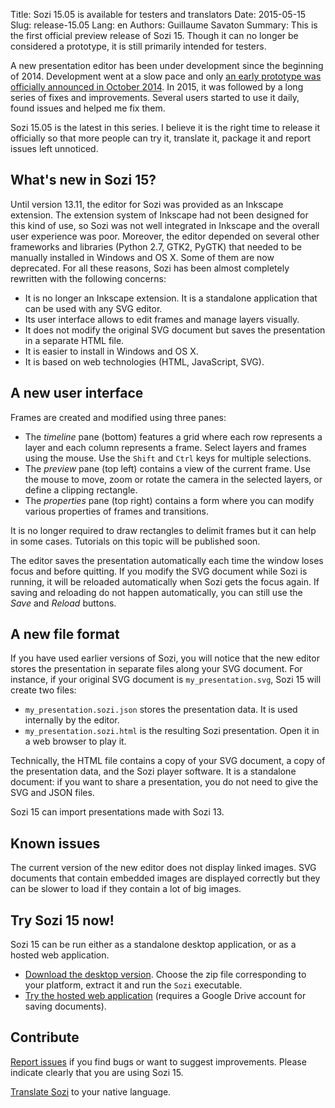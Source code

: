 Title: Sozi 15.05 is available for testers and translators
Date: 2015-05-15
Slug: release-15.05
Lang: en
Authors: Guillaume Savaton
Summary:
    This is the first official preview release of Sozi 15.
    Though it can no longer be considered a prototype, it is still primarily intended for testers.

A new presentation editor has been under development since the beginning of 2014.
Development went at a slow pace and only [an early prototype was
officially announced in October 2014](|filename|release-14.10.md).
In 2015, it was followed by a long series of fixes and improvements.
Several users started to use it daily, found issues and helped me fix them.

Sozi 15.05 is the latest in this series.
I believe it is the right time to release it officially so that more people can try it,
translate it, package it and report issues left unnoticed.

What's new in Sozi 15?
----------------------

Until version 13.11, the editor for Sozi was provided as an Inkscape extension.
The extension system of Inkscape had not been designed for this kind of use,
so Sozi was not well integrated in Inkscape and the overall user experience was poor.
Moreover, the editor depended on several other frameworks and libraries
(Python 2.7, GTK2, PyGTK) that needed to be manually installed in Windows and OS X.
Some of them are now deprecated.
For all these reasons, Sozi has been almost completely rewritten with the following concerns:

* It is no longer an Inkscape extension.  It is a standalone application that can be used with any SVG editor.
* Its user interface allows to edit frames and manage layers visually.
* It does not modify the original SVG document but saves the presentation in a separate HTML file.
* It is easier to install in Windows and OS X.
* It is based on web technologies (HTML, JavaScript, SVG).

A new user interface
--------------------

Frames are created and modified using three panes:

* The *timeline* pane (bottom) features a grid where each row represents a layer and each column
  represents a frame. Select layers and frames using the mouse.
  Use the `Shift` and `Ctrl` keys for multiple selections.
* The *preview* pane (top left) contains a view of the current frame.
  Use the mouse to move, zoom or rotate the camera in the selected layers,
  or define a clipping rectangle.
* The *properties* pane (top right) contains a form where you can modify various
  properties of frames and transitions.

It is no longer required to draw rectangles to delimit frames but it can help in some cases.
Tutorials on this topic will be published soon.

The editor saves the presentation automatically each time the window loses focus
and before quitting.
If you modify the SVG document while Sozi is running, it will be reloaded automatically when
Sozi gets the focus again.
If saving and reloading do not happen automatically, you can still use the *Save* and *Reload*
buttons.

A new file format
-----------------

If you have used earlier versions of Sozi, you will notice that the new editor
stores the presentation in separate files along your SVG document.
For instance, if your original SVG document is `my_presentation.svg`, Sozi 15 will create
two files:

* `my_presentation.sozi.json` stores the presentation data. It is used internally by the editor.
* `my_presentation.sozi.html` is the resulting Sozi presentation. Open it in a web browser to play it.

Technically, the HTML file contains a copy of your SVG document, a copy of the presentation data,
and the Sozi player software.
It is a standalone document: if you want to share a presentation, you do not need to give the
SVG and JSON files.

Sozi 15 can import presentations made with Sozi 13.

Known issues
------------

The current version of the new editor does not display linked images.
SVG documents that contain embedded images are displayed correctly
but they can be slower to load if they contain a lot of big images.

Try Sozi 15 now!
----------------

Sozi 15 can be run either as a standalone desktop application, or as a hosted web application.

* [Download the desktop version](https://github.com/sozi-projects/Sozi/releases/tag/15.05-preview).
  Choose the zip file corresponding to your platform, extract it and run the `Sozi` executable.
* [Try the hosted web application](/demo) (requires a Google Drive account for saving documents).

Contribute
----------

[Report issues](https://github.com/sozi-projects/Sozi/issues) if you find bugs
or want to suggest improvements.
Please indicate clearly that you are using Sozi 15.

[Translate Sozi](|filename|/pages/en/translate-editor.md) to your native language.
